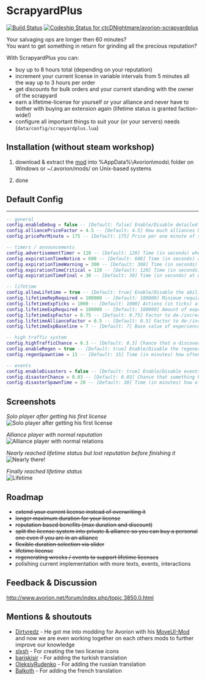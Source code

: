 # ScrapyardPlus 

[![Build Status](https://travis-ci.org/ctcDNightmare/avorion-scrapyardplus.svg?branch=master)](https://travis-ci.org/ctcDNightmare/avorion-scrapyardplus)
[ ![Codeship Status for ctcDNightmare/avorion-scrapyardplus](https://app.codeship.com/projects/21b1c080-b156-0136-608f-02af9aea0ff6/status?branch=master)](https://app.codeship.com/projects/310567)

Your salvaging ops are longer then 60 minutes?  
You want to get something in return for grinding all the precious reputation?  

With ScrapyardPlus you can:
* buy up to 8 hours total (depending on your reputation)
* increment your current license in variable intervals from 5 minutes all the way up to 3 hours per order
* get discounts for bulk orders and your current standing with the owner of the scrapyard
* earn a lifetime-license for yourself or your alliance and never have to bother with buying an extension again (lifetime status is granted faction-wide!)
* configure all important things to suit your (or your servers) needs (``data/config/scrapyardplus.lua``)

## Installation (without steam workshop)
1. download & extract the [mod](https://github.com/ctcDNightmare/avorion-scrapyardplus/releases) into %AppData%\Avorion\mods\ folder on Windows or ~/.avorion/mods/ on Unix-based systems

2. done

## Default Config
___
```Lua
-- general
config.enableDebug = false -- [Default: false] Enable/Disable detailed log output
config.alliancePriceFactor = 4.5 -- [Default: 4.5] How much alliances have to pay more for a salvaging license
config.pricePerMinute = 175 -- [Default: 175] Price per one minute of salvaging

-- timers / announcements
config.advertisementTimer = 120 -- [Default: 120] Time (in seconds) when the scrapyard will spam the system with "get a license now"
config.expirationTimeNotice = 600 -- [Default: 600] Time (in seconds) at which the first reminder will be send to players/alliances about their license running out
config.expirationTimeWarning = 300 -- [Default: 300] Time (in seconds) at which the second reminder will be send to players/alliances about their license running out
config.expirationTimeCritical = 120 -- [Default: 120] Time (in seconds) at which the third reminder will be send to players/alliances about their license running out
config.expirationTimeFinal = 30 -- [Default: 30] Time (in seconds) at which the FINAL reminder will be send to players/alliances about their license running out

-- lifetime
config.allowLifetime = true -- [Default: true] Enable/Disable the ability to get lifetime salvaging licenses
config.lifetimeRepRequired = 100000 -- [Default: 100000] Minimum required reputation before you start to gather experience towards lifetime
config.lifetimeExpTicks = 1000 -- [Default: 1000] Actions (in ticks) after the player/alliance will get experience
config.lifetimeExpRequired = 100000 -- [Default: 100000] Amount of experience to unlock lifetime-license
config.lifetimeExpFactor = 0.75 -- [Default: 0.75] Factor to de-/increase the base experience calculation
config.lifetimeAllianceFactor = 0.5 -- [Default: 0.5] Factor to de-/increase the amount an alliance will get compared to a player
config.lifetimeExpBaseline = 7 -- [Default: 7] Base value of experience that's always granted

-- high traffic system
config.highTrafficChance = 0.3 -- [Default: 0.3] Chance that a discovered system is regenerative
config.enableRegen = true -- [Default: true] Enable/Disable the regeneration of wrecks inside a system
config.regenSpawntime = 15 -- [Default: 15] Time (in minutes) how often new event will start to spawn wrecks

-- events
config.enableDisasters = false -- [Default: true] Enable/Disable events from the (G)lobal (O)rganization of (D)isasters
config.disasterChance = 0.03 -- [Default: 0.03] Chance that something bad will happen
config.disasterSpawnTime = 20 -- [Default: 30] Time (in minutes) how often it's checked if bad things will happen
```

## Screenshots
*Solo player after getting his first license*  
![Solo player after getting his first license](https://i.imgur.com/Gu3EqTQ.jpg)  

*Alliance player with normal reputation*  
![Alliance player with normal relations](https://i.imgur.com/lUCRjTm.jpg)  

*Nearly reached lifetime status but lost reputation before finishing it*  
![Nearly there!](https://i.imgur.com/8amcRQZ.jpg)

*Finally reached lifetime status*  
![Lifetime](https://i.imgur.com/ZOsQhzt.jpg)

## Roadmap
- ~~extend your current license instead of overwriting it~~
- ~~longer maximum duration for your license~~
- ~~reputation based benefits (max duration and discount)~~
- ~~split the license system into private & alliance so you can buy a personal one even if you are in an alliance~~
- ~~flexible duration selection via slider~~
- ~~lifetime license~~
- ~~regenerating wrecks / events to support lifetime licenses~~
- polishing current implementation with more texts, events, interactions

## Feedback & Discussion
http://www.avorion.net/forum/index.php/topic,3850.0.html

## Mentions & shoutouts
- [Dirtyredz](https://github.com/dirtyredz) - He got me into modding for Avorion with his [MoveUI-Mod](http://www.avorion.net/forum/index.php/topic,3834.0.html) and now we are even working together on each others mods to further improve our knowledge
- [slxsh](https://github.com/slxsh) - For creating the two license icons
- [bariskisir](https://github.com/bariskisir) - For adding the turkish translation
- [OleksiyRudenko](https://github.com/OleksiyRudenko) - For adding the russian translation
- [Balkoth](https://github.com/Balkoth) - For adding the french translation
 